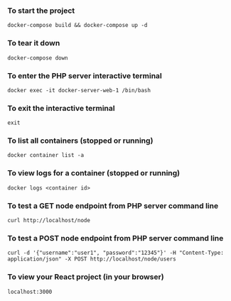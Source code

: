 ### To start the project

    docker-compose build && docker-compose up -d

### To tear it down

    docker-compose down

### To enter the PHP server interactive terminal

    docker exec -it docker-server-web-1 /bin/bash

### To exit the interactive terminal

    exit

### To list all containers (stopped or running)

    docker container list -a

### To view logs for a container (stopped or running)

    docker logs <container id>

### To test a GET node endpoint from PHP server command line

    curl http://localhost/node

### To test a POST node endpoint from PHP server command line

    curl -d '{"username":"user1", "password":"12345"}' -H "Content-Type: application/json" -X POST http://localhost/node/users

### To view your React project (in your browser)

    localhost:3000
